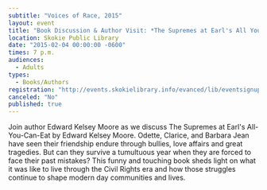 ```yaml
---
subtitle: "Voices of Race, 2015"
layout: event
title: "Book Discussion & Author Visit: *The Supremes at Earl's All You Can Eat*"
location: Skokie Public Library
date: "2015-02-04 00:00:00 -0600"
times: 7 p.m.
audiences: 
  - Adults
types: 
  - Books/Authors
registration: "http://events.skokielibrary.info/evanced/lib/eventsignup.asp?ID=21099"
canceled: "No"
published: true
---
```


Join author Edward Kelsey Moore as we discuss The Supremes at Earl's All-You-Can-Eat by Edward Kelsey Moore. Odette, Clarice, and Barbara Jean have seen their friendship endure through bullies, love affairs and great tragedies. But can they survive a tumultuous year when they are forced to face their past mistakes? This funny and touching book sheds light on what it was like to live through the Civil Rights era and how those struggles continue to shape modern day communities and lives.